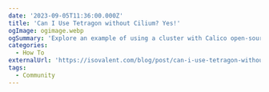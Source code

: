 ```yaml
---
date: '2023-09-05T11:36:00.000Z'
title: 'Can I Use Tetragon without Cilium? Yes!'
ogImage: ogimage.webp
ogSummary: 'Explore an example of using a cluster with Calico open-source configured, and Tetragon installed to dive into process events'
categories:
  - How To
externalUrl: 'https://isovalent.com/blog/post/can-i-use-tetragon-without-cilium-yes/'
tags:
  - Community
---
```

